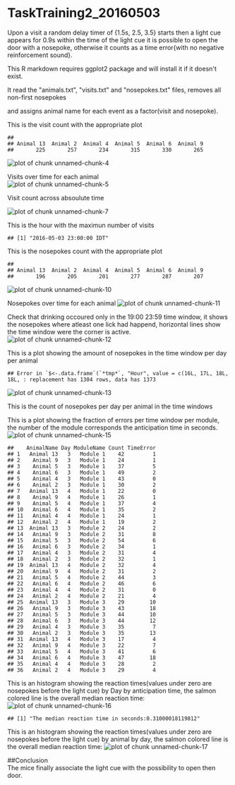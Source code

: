 TaskTraining2_20160503
=======================

Upon a visit a random delay timer of {1.5s, 2.5, 3.5} starts then a light cue appears for 0.9s within the time of the light cue it is possible to open the door with a nosepoke, otherwise it counts as a time error{with no negative reinforcement sound}. 

This R markdown requires ggplot2 package and will install it if it doesn't exist.  


It read the "animals.txt", "visits.txt" and "nosepokes.txt" files, removes all non-first nosepokes    

and assigns animal name for each event as a factor(visit and nosepoke).  



This is the visit count with the appropriate plot  

```
## 
## Animal 13  Animal 2  Animal 4  Animal 5  Animal 6  Animal 9 
##       225       257       234       315       330       265
```

![plot of chunk unnamed-chunk-4](figure/unnamed-chunk-4-1.png)

Visits over time for each animal   
![plot of chunk unnamed-chunk-5](figure/unnamed-chunk-5-1.png)

Visit count across absoulute time  


![plot of chunk unnamed-chunk-7](figure/unnamed-chunk-7-1.png)



This is the hour with the maximun number of visits  

```
## [1] "2016-05-03 23:00:00 IDT"
```


This is the nosepokes count with the appropriate plot 

```
## 
## Animal 13  Animal 2  Animal 4  Animal 5  Animal 6  Animal 9 
##       196       205       201       277       287       207
```

![plot of chunk unnamed-chunk-10](figure/unnamed-chunk-10-1.png)


Nosepokes over time for each animal
![plot of chunk unnamed-chunk-11](figure/unnamed-chunk-11-1.png)

Check that drinking occoured only in the 19:00 23:59 time window, it shows the nosepokes where atleast one lick had happend, horizontal lines show the time window were the corner is active.
![plot of chunk unnamed-chunk-12](figure/unnamed-chunk-12-1.png)


This is a plot showing the amount of nosepokes in the time window per day per animal  

```
## Error in `$<-.data.frame`(`*tmp*`, "Hour", value = c(16L, 17L, 18L, 18L, : replacement has 1304 rows, data has 1373
```

![plot of chunk unnamed-chunk-13](figure/unnamed-chunk-13-1.png)

This is the count of nosepokes per day per animal in the time windows


This is a plot showing the fraction of errors per time window per module,
the number of the module corresponds the anticipation time in seconds.
![plot of chunk unnamed-chunk-15](figure/unnamed-chunk-15-1.png)

```
##    AnimalName Day ModuleName Count TimeError
## 1   Animal 13   3   Module 1    42         1
## 2    Animal 9   3   Module 1    24         1
## 3    Animal 5   3   Module 1    37         5
## 4    Animal 6   3   Module 1    49         2
## 5    Animal 4   3   Module 1    43         0
## 6    Animal 2   3   Module 1    30         2
## 7   Animal 13   4   Module 1    22         0
## 8    Animal 9   4   Module 1    26         1
## 9    Animal 5   4   Module 1    37         4
## 10   Animal 6   4   Module 1    35         2
## 11   Animal 4   4   Module 1    24         1
## 12   Animal 2   4   Module 1    19         2
## 13  Animal 13   3   Module 2    24         2
## 14   Animal 9   3   Module 2    31         8
## 15   Animal 5   3   Module 2    54         6
## 16   Animal 6   3   Module 2    34         1
## 17   Animal 4   3   Module 2    31         4
## 18   Animal 2   3   Module 2    32         1
## 19  Animal 13   4   Module 2    32         4
## 20   Animal 9   4   Module 2    31         2
## 21   Animal 5   4   Module 2    44         3
## 22   Animal 6   4   Module 2    46         6
## 23   Animal 4   4   Module 2    31         0
## 24   Animal 2   4   Module 2    21         4
## 25  Animal 13   3   Module 3    29        10
## 26   Animal 9   3   Module 3    43        18
## 27   Animal 5   3   Module 3    44        10
## 28   Animal 6   3   Module 3    44        12
## 29   Animal 4   3   Module 3    35         7
## 30   Animal 2   3   Module 3    35        13
## 31  Animal 13   4   Module 3    17         4
## 32   Animal 9   4   Module 3    22         7
## 33   Animal 5   4   Module 3    41         6
## 34   Animal 6   4   Module 3    47        18
## 35   Animal 4   4   Module 3    28         2
## 36   Animal 2   4   Module 3    29         4
```

This is an histogram showing the reaction times(values under zero are nosepokes before the light cue) by Day by anticipation time, the salmon colored line is the overall median reaction time:
![plot of chunk unnamed-chunk-16](figure/unnamed-chunk-16-1.png)

```
## [1] "The median reaction time in seconds:0.31000018119812"
```
This is an histogram showing the reaction times(values under zero are nosepokes before the light cue) by animal by day, the salmon colored line is the overall median reaction time:
![plot of chunk unnamed-chunk-17](figure/unnamed-chunk-17-1.png)

##Conclusion  
The mice finally associate the light cue with the possibility to open then door.
